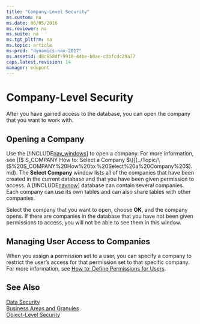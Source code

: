 ```yaml
---
title: "Company-Level Security"
ms.custom: na
ms.date: 06/05/2016
ms.reviewer: na
ms.suite: na
ms.tgt_pltfrm: na
ms.topic: article
ms-prod: "dynamics-nav-2017"
ms.assetid: d8c858df-9918-44be-b0ae-c3bfcdc29a77
caps.latest.revision: 14
manager: edupont
---
```

# Company-Level Security
After you have gained access to the database, you can open the company that you want to work with.  
  
## Opening a Company  
 Use the [!INCLUDE[nav_windows](includes/nav_windows_md.md)] to open a company. For more information, see [\($ S\_COMPANY How to: Select a Company $\)](../Topic/\($%20S_COMPANY%20How%20to:%20Select%20a%20Company%20$\).md). The **Select Company** window lists all of the companies that have been created in the current database and that you have been given permission to access. A [!INCLUDE[navnow](includes/navnow_md.md)] database can contain several companies. Each company can use its own tables and can also share tables with other companies.  
  
 Select the company that you want to open, choose **OK**, and the company opens. If there are companies in the database that you have not been given permissions to access, you will not be able to see them in this window.  
  
## Managing User Access to Companies  
 When you assign a permission set to a user, you can specify a company to restrict the user’s access for that permission set to that specific company. For more information, see [How to: Define Permissions for Users](../Topic/How%20to:%20Define%20Permissions%20for%20Users.md).  
  
## See Also  
 [Data Security](Data-Security.md)   
 [Business Areas and Granules](Business-Areas-and-Granules.md)   
 [Object\-Level Security](Object-Level-Security.md)